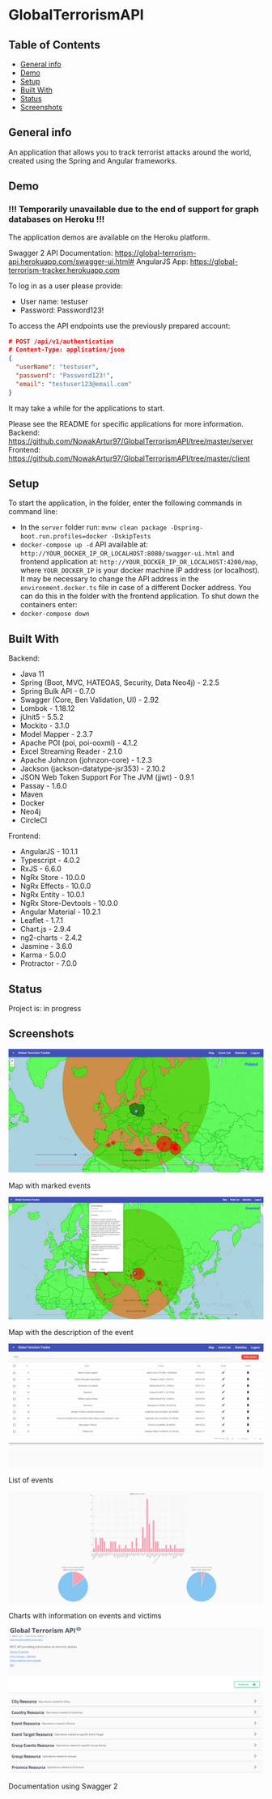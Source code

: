 # GlobalTerrorismAPI

## Table of Contents

- [General info](#general-info)
- [Demo](#demo)
- [Setup](#setup)
- [Built With](#built-with)
- [Status](#status)
- [Screenshots](#screenshots)

## General info

An application that allows you to track terrorist attacks around the world, created using the Spring and Angular frameworks.

## Demo

### !!! Temporarily unavailable due to the end of support for graph databases on Heroku !!!
The application demos are available on the Heroku platform.

Swagger 2 API Documentation: https://global-terrorism-api.herokuapp.com/swagger-ui.html#
AngularJS App: https://global-terrorism-tracker.herokuapp.com

To log in as a user please provide:

- User name: testuser
- Password: Password123!

To access the API endpoints use the previously prepared account:

```json
# POST /api/v1/authentication
# Content-Type: application/json
{
  "userName": "testuser",
  "password": "Password123!",
  "email": "testuser123@email.com"
}
```

It may take a while for the applications to start.

Please see the README for specific applications for more information.
Backend:
https://github.com/NowakArtur97/GlobalTerrorismAPI/tree/master/server
Frontend:
https://github.com/NowakArtur97/GlobalTerrorismAPI/tree/master/client

## Setup

To start the application, in the folder, enter the following commands in command line:

- In the `server` folder run: `mvnw clean package -Dspring-boot.run.profiles=docker -DskipTests`
- `docker-compose up -d`
  API available at: `http://YOUR_DOCKER_IP_OR_LOCALHOST:8080/swagger-ui.html` and frontend application at: `http://YOUR_DOCKER_IP_OR_LOCALHOST:4200/map`,
  where `YOUR_DOCKER_IP` is your docker machine IP address (or localhost).
  It may be necessary to change the API address in the `environment.docker.ts` file in case of a different Docker address. You can do this in the folder with the frontend application.
  To shut down the containers enter:
- `docker-compose down`

## Built With

Backend:

- Java 11
- Spring (Boot, MVC, HATEOAS, Security, Data Neo4j) - 2.2.5
- Spring Bulk API - 0.7.0
- Swagger (Core, Ben Validation, UI) - 2.92
- Lombok - 1.18.12
- jUnit5 - 5.5.2
- Mockito - 3.1.0
- Model Mapper - 2.3.7
- Apache POI (poi, poi-ooxml) - 4.1.2
- Excel Streaming Reader - 2.1.0
- Apache Johnzon (johnzon-core) - 1.2.3
- Jackson (jackson-datatype-jsr353) - 2.10.2
- JSON Web Token Support For The JVM (jjwt) - 0.9.1
- Passay - 1.6.0
- Maven
- Docker
- Neo4j
- CircleCI

Frontend:

- AngularJS - 10.1.1
- Typescript - 4.0.2
- RxJS - 6.6.0
- NgRx Store - 10.0.0
- NgRx Effects - 10.0.0
- NgRx Entity - 10.0.1
- NgRx Store-Devtools - 10.0.0
- Angular Material - 10.2.1
- Leaflet - 1.7.1
- Chart.js - 2.9.4
- ng2-charts - 2.4.2
- Jasmine - 3.6.0
- Karma - 5.0.0
- Protractor - 7.0.0

## Status

Project is: in progress

## Screenshots

![Map with marked events](./screenshots/map.jpg)

Map with marked events

![Map with the description of the event](./screenshots/map2.jpg)

Map with the description of the event

![List of events](./screenshots/eventsList.jpg)

List of events

![Charts with information on events and victims](./screenshots/diagrams.jpg)

Charts with information on events and victims

![Documentation using Swagger 2](./screenshots/documentation.png)

Documentation using Swagger 2

